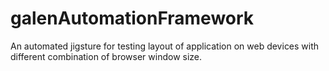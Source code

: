 # galenAutomationFramework
An automated jigsture for testing layout of application on web  devices with different combination of browser window size. 
